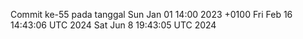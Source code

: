 Commit ke-55 pada tanggal Sun Jan 01 14:00 2023 +0100
Fri Feb 16 14:43:06 UTC 2024
Sat Jun  8 19:43:05 UTC 2024
